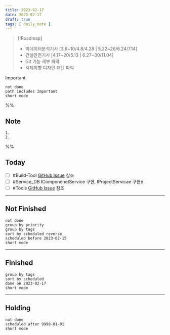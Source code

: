 ```yaml
---
title: 2023-02-17
date: 2023-02-17
draft: true
tags: [ daily_note ]
---
```


> [!Roadmap] 
> - 빅데이터분석기사 [3.6~10/4.8/4.28 | 5.22~26/6.24/7.14]
> - 건설안전기사 [4.17~20/5.13 | 6.27~30/11.04]
> - Git 기능 세부 파악
> - 객체지향 디자인 패턴 파악

> [!important] 
> ```tasks
> not done
> path includes Important
> short mode
> ```

%%
## Note
	1. 
	2. 
 
%%


## Today
- [ ] #Build-Tool [GitHub Issue](https://github.com/yunwoopc-dev/Build-Tool/issues) 참조
- [ ] #Service_DB IComponenetService 구현, IProjectServicae 구현⏫ 
- [ ] #Tools [GitHub Issue](https://github.com/yunwoopc-dev/Tools/issues) 참조

---
## Not Finished
```tasks
not done
group by priority
group by tags
sort by scheduled reverse
scheduled before 2023-02-15
short mode
```
---
## Finished
```tasks
group by tags
sort by scheduled
done on 2023-02-17
short mode
```
---
## Holding
```tasks
not done
scheduled after 9998-01-01
short mode
```